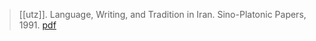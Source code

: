 > [[utz]]. Language, Writing, and Tradition in Iran. Sino-Platonic Papers, 1991. [pdf](a/d-utz1991.pdf)